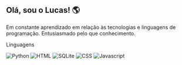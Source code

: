 <h2>Olá, sou o Lucas! 🌎</h2> 
Em constante aprendizado em relação às tecnologias e linguagens de programação. Entusiasmado pelo que conhecimento. 

Linguagens

![Python](https://img.shields.io/badge/Python-14354C?style=for-the-badge&logo=python&logoColor=white)
![HTML](	https://img.shields.io/badge/HTML5-E34F26?style=for-the-badge&logo=html5&logoColor=white)
![SQLite](https://img.shields.io/badge/SQLite-07405E?style=for-the-badge&logo=sqlite&logoColor=white)
![CSS](https://img.shields.io/badge/CSS3-1572B6?style=for-the-badge&logo=css3&logoColor=white)
![Javascript](https://img.shields.io/badge/JavaScript-F7DF1E?style=for-the-badge&logo=javascript&logoColor=black)

